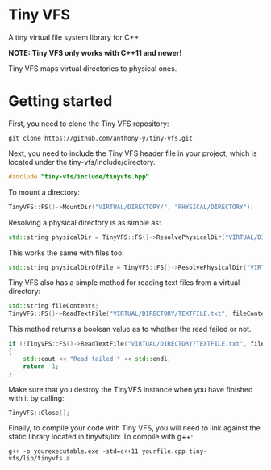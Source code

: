 # Tiny VFS

A tiny virtual file system library for C++.

**NOTE: Tiny VFS only works with C++11 and newer!**

Tiny VFS maps virtual directories to physical ones.

# Getting started

First, you need to clone the Tiny VFS repository:

```
git clone https://github.com/anthony-y/tiny-vfs.git
```

Next, you need to include the Tiny VFS header file in your project, which is located under the tiny-vfs/include/directory.

```cpp
#include "tiny-vfs/include/tinyvfs.hpp"
```

To mount a directory:

```cpp
TinyVFS::FS()->MountDir("VIRTUAL/DIRECTORY/", "PHYSICAL/DIRECTORY");
```

Resolving a physical directory is as simple as:

```cpp
std::string physicalDir = TinyVFS::FS()->ResolvePhysicalDir("VIRTUAL/DIRECTORY");
```

This works the same with files too:

```cpp
std::string physicalDirOfFile = TinyVFS::FS()->ResolvePhysicalDir("VIRTUAL/DIRECTORY/FILE.extension");
```

Tiny VFS also has a simple method for reading text files from a virtual directory:

```cpp
std::string fileContents;
TinyVFS::FS()->ReadTextFile("VIRTUAL/DIRECTORY/TEXTFILE.txt", fileContents);
```

This method returns a boolean value as to whether the read failed or not.

```cpp
if (!TinyVFS::FS()->ReadTextFile("VIRTUAL/DIRECTORY/TEXTFILE.txt", fileContents))
{
    std::cout << "Read failed!" << std::endl;
    return  1;
}
```

Make sure that you destroy the TinyVFS instance when you have finished with it by calling:

```cpp
TinyVFS::Close();
```

Finally, to compile your code with Tiny VFS, you will need to link against the static library located in tinyvfs/lib:
To compile with g++:

```
g++ -o yourexecutable.exe -std=c++11 yourfile.cpp tiny-vfs/lib/tinyvfs.a
```